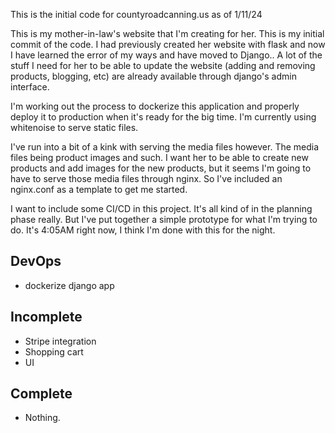 This is the initial code for countyroadcanning.us as of 1/11/24

This is my mother-in-law's website that I'm creating for her. 
This is my initial commit of the code. I had previously created her website with flask
and now I have learned the error of my ways and have moved to Django.. A lot of the
stuff I need for her to be able to update the website (adding and removing products, blogging, etc) 
are already available through django's admin interface. 

I'm working out the process to dockerize this application and properly deploy it to production when 
it's ready for the big time. I'm currently using whitenoise to serve static files. 

I've run into a bit of a kink with serving the media files however. The media files being product images and such.
I want her to be able to create new products and add images for the new products, but it seems I'm going to have to 
serve those media files through nginx. So I've included an nginx.conf as a template to get me started. 

I want to include some CI/CD in this project. It's all kind of in the planning phase really. But I've put together
a simple prototype for what I'm trying to do. It's 4:05AM right now, I think I'm done with this for the night. 

## DevOps 
* dockerize django app


## Incomplete
* Stripe integration
* Shopping cart
* UI

## Complete
* Nothing.

